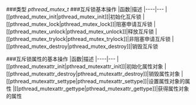 ###类型
*pthread_mutex_t*
###互斥锁基本操作
|函数|描述
|----|---
|[[pthread_mutex_init|pthread_mutex_init]]|初始化互斥锁
|[[pthread_mutex_lock|pthread_mutex_lock]]|阻塞申请互斥锁
|[[pthread_mutex_unlock|pthread_mutex_unlock]]|释放互斥锁
|[[pthread_mutex_trylock|pthread_mutex_trylock]]|非阻塞申请互斥锁
|[[pthread_mutex_destroy|pthread_mutex_destroy]]|销毁互斥锁

###互斥锁属性的基本操作
|函数|描述
|----|---
|[[pthread_mutexattr_init|pthread_mutexattr_init]]|初始化属性对象
|[[pthread_mutexattr_destroy|pthread_mutexattr_destroy]]|销毁属性对象
|[[pthread_mutexattr_settype|pthread_mutexattr_settype]]|设置属性对象的属性
|[[pthread_mutexattr_gettype|pthread_mutexattr_gettype]]|获得属性对象的属性

